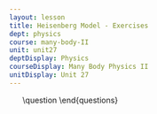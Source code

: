 ```yaml
---
layout: lesson
title: Heisenberg Model - Exercises
dept: physics
course: many-body-II
unit: unit27
deptDisplay: Physics
courseDisplay: Many Body Physics II
unitDisplay: Unit 27
---
```

<ol>
\question
\end{questions}

